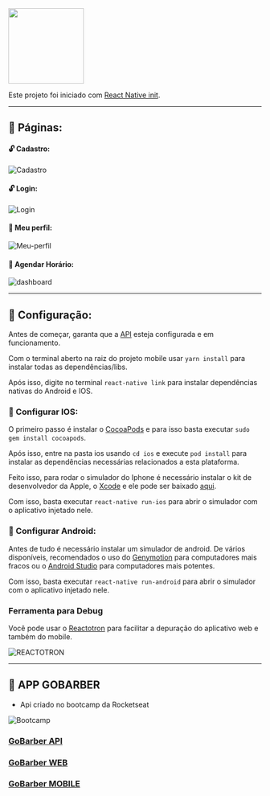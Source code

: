 <img src="https://s3.us-east-2.amazonaws.com/gobarber-img/logo.svg" height = "150"/>

Este projeto foi iniciado com [React Native init](https://facebook.github.io/react-native/docs/getting-started).

---

## :open_book: Páginas:

#### :unlock: Cadastro:

![Cadastro](https://github.com/fnoquiq/gobarber-mobile/blob/master/.github/create-account.gif)

#### :unlock: Login:

![Login](https://github.com/fnoquiq/gobarber-mobile/blob/master/.github/login.gif)

#### :closed_lock_with_key: Meu perfil:

![Meu-perfil](https://github.com/fnoquiq/gobarber-mobile/blob/master/.github/my-profile.png)

#### :closed_lock_with_key: Agendar Horário:

![dashboard](https://github.com/fnoquiq/gobarber-mobile/blob/master/.github/appointments.gif)

---

## :hammer: Configuração:

Antes de começar, garanta que a [API](https://github.com/fnoquiq/gobarber-api) esteja configurada e em funcionamento.

Com o terminal aberto na raiz do projeto mobile usar `yarn install` para instalar todas as dependências/libs.

Após isso, digite no terminal `react-native link` para instalar dependências nativas do Android e IOS.

### :green_apple: Configurar IOS:

O primeiro passo é instalar o [CocoaPods](https://cocoapods.org/) e para isso basta executar `sudo gem install cocoapods`.

Após isso, entre na pasta ios usando `cd ios` e execute `pod install` para instalar as dependências necessárias relacionados a esta plataforma.

Feito isso, para rodar o simulador do Iphone é necessário instalar o kit de desenvolvedor da Apple, o [Xcode](https://developer.apple.com/xcode/) e ele pode ser baixado [aqui](https://apps.apple.com/br/app/xcode/id497799835?mt=12).

Com isso, basta executar `react-native run-ios` para abrir o simulador com o aplicativo injetado nele.

### :robot: Configurar Android:

Antes de tudo é necessário instalar um simulador de android. De vários disponíveis, recomendados o uso do [Genymotion](https://www.genymotion.com/desktop/) para computadores mais fracos ou o [Android Studio](https://developer.android.com/studio) para computadores mais potentes.

Com isso, basta executar `react-native run-android` para abrir o simulador com o aplicativo injetado nele.

### Ferramenta para Debug

Você pode usar o [Reactotron](https://github.com/infinitered/reactotron/releases) para facilitar a depuração do aplicativo web e também do mobile.

![REACTOTRON](https://github.com/fnoquiq/gobarber-mobile/blob/master/.github/reactotron.png)

---

## :rocket: APP GOBARBER

- Api criado no bootcamp da Rocketseat

![Bootcamp](https://rocketseat.com.br/static/images/update/bootcamp.svg)

### [GoBarber API](https://github.com/fnoquiq/gobarber-api)

### [GoBarber WEB](https://github.com/fnoquiq/gobarber-web)

### [GoBarber MOBILE](https://github.com/fnoquiq/gobarber-mobile)
